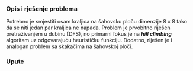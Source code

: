 ### Opis i rješenje problema
Potrebno je smjestiti osam kraljica na šahovsku ploču dimenzije 8 x 8 tako da se niti jedan par kraljica ne napada. Problem je prvobitno riješen pretraživanjem u dubinu (DFS), no primarni fokus je na ***hill climbing*** algoritam uz odgovarajuću heurističku funkciju. Dodatno, riješen je i analogan problem sa skakačima na šahovskoj ploči.

### Upute

